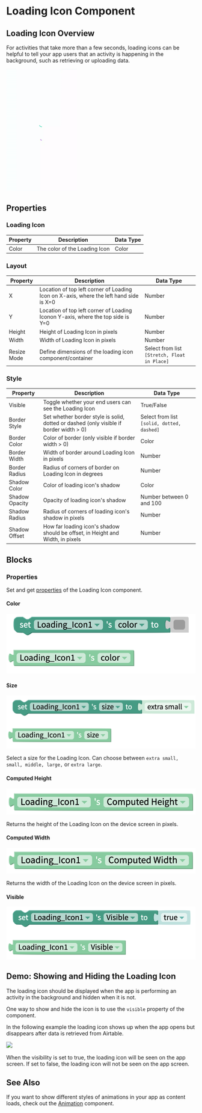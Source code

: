 # Loading Icon Component

## Loading Icon Overview

For activities that take more than a few seconds, loading icons can be helpful to tell your app users that an activity is happening in the background, such as retrieving or uploading data.

<div align="left">

<img src="../../../.gitbook/assets/ezgif.com-crop.gif" alt="The large loading icon is on the top; the small one is on the bottom on a Pixel 3" width="188">

</div>

## Properties&#x20;

### Loading Icon

| Property | Description                   | Data Type |
| -------- | ----------------------------- | --------- |
| Color    | The color of the Loading Icon | Color     |

### Layout

| Property    | Description                                                                            | Data Type                                    |
| ----------- | -------------------------------------------------------------------------------------- | -------------------------------------------- |
| X           | Location of top left corner of Loading Icon on X-axis, where the left hand side is X=0 | Number                                       |
| Y           | Location of top left corner of Loading Iconon Y-axis, where the top side is Y=0        | Number                                       |
| Height      | Height of Loading Icon in pixels                                                       | Number                                       |
| Width       | Width of Loading Icon in pixels                                                        | Number                                       |
| Resize Mode | Define dimensions of the loading icon component/container                              | Select from list `[Stretch, Float in Place]` |

### **Style**

| Property       | Description                                                                             | Data Type                                  |
| -------------- | --------------------------------------------------------------------------------------- | ------------------------------------------ |
| Visible        | Toggle whether your end users can see the Loading Icon                                  | True/False                                 |
| Border Style   | Set whether border style is solid, dotted or dashed  (only visible if border width > 0) | Select from list `[solid, dotted, dashed]` |
| Border Color   | Color of border (only visible if border width > 0)                                      | Color                                      |
| Border Width   | Width of border around Loading Icon in pixels                                           | Number                                     |
| Border Radius  | Radius of corners of border on Loading Icon in degrees                                  | Number                                     |
| Shadow Color   | Color of loading icon's shadow                                                          | Color                                      |
| Shadow Opacity | Opacity of loading icon's shadow                                                        | Number between 0 and 100                   |
| Shadow Radius  | Radius of corners of loading icon's shadow in pixels                                    | Number                                     |
| Shadow Offset  | How far loading icon's shadow should be offset, in Height and Width, in pixels          | Number                                     |

## Blocks

### Properties

Set and get [properties](loading-icon.md#properties) of the Loading Icon component.

#### Color&#x20;

![](../../../.gitbook/assets/loading-icon-color.png)

#### Size&#x20;

![](../../../.gitbook/assets/loading-icon-size.png)

Select a size for the Loading Icon. Can choose between `extra small, small, middle, large,` or `extra large`.

#### Computed Height&#x20;

![](../../../.gitbook/assets/loading-icon-height.png)

Returns the height of the Loading Icon on the device screen in pixels.

#### Computed Width

![](../../../.gitbook/assets/loading-icon-width.png)

Returns the width of the Loading Icon on the device screen in pixels.

#### Visible&#x20;

![](../../../.gitbook/assets/loading-icon.png)

## Demo: Showing and Hiding the Loading Icon

The loading icon should be displayed when the app is performing an activity in the background and hidden when it is not.&#x20;

One way to show and hide the icon is to use the `visible` property of the component.

In the following example the loading icon shows up when the app opens but disappears after data is retrieved from Airtable.

![](../../../.gitbook/assets/li\_legacy.png)

When the visibility is set to true, the loading icon will be seen on the app screen. If set to false, the loading icon will not be seen on the app screen.

## See Also

If you want to show different styles of animations in your app as content loads, check out the [Animation](lottie.md) component.
